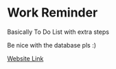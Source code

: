 # Work Reminder

Basically To Do List with extra steps

Be nice with the database pls :)

[Website Link](https://work-reminder-j13.netlify.app/)
